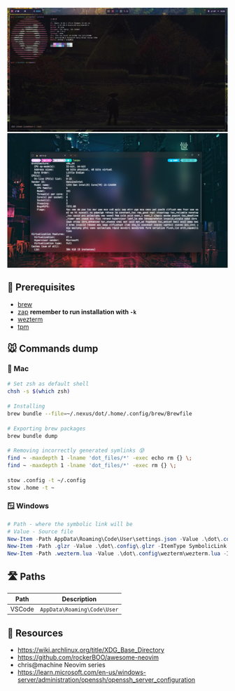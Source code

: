 ![02112024](assets/new_banner.png)
![18122023](assets/banner.png)

## 🌳 Prerequisites
- [brew](https://brew.sh/)
- [zap](https://github.com/zap-zsh/zap) **remember to run installation with `-k`**
- [wezterm](https://wezfurlong.org/wezterm/)
- [tpm](https://wezfurlong.org/wezterm/)

## 🐭 Commands dump
### 🍎 Mac
```bash
# Set zsh as default shell
chsh -s $(which zsh)

# Installing
brew bundle --file=~/.nexus/dot/.home/.config/brew/Brewfile

# Exporting brew packages
brew bundle dump

# Removing incorrectly generated symlinks 😰
find ~ -maxdepth 1 -lname 'dot_files/*' -exec echo rm {} \;
find ~ -maxdepth 1 -lname 'dot_files/*' -exec rm {} \;

stow .config -t ~/.config
stow .home -t ~
```
### 🪟 Windows

```powershell
# Path - where the symbolic link will be 
# Value - Source file
New-Item -Path AppData\Roaming\Code\User\settings.json -Value .\dot\.config\vscode\settings.json -ItemType SymbolicLink 
New-Item -Path .glzr -Value .\dot\.config\.glzr -ItemType SymbolicLink
New-Item -Path .wezterm.lua -Value .\dot\.config\wezterm\wezterm.lua -ItemType SymbolicLink
```

## 🛣️ Paths
| Path   | Description                                               |
|--------|-----------------------------------------------------------|
| VSCode | `AppData\Roaming\Code\User` |

## 🐶 Resources
- https://wiki.archlinux.org/title/XDG_Base_Directory
- https://github.com/rockerBOO/awesome-neovim
- chris@machine Neovim series
- https://learn.microsoft.com/en-us/windows-server/administration/openssh/openssh_server_configuration
